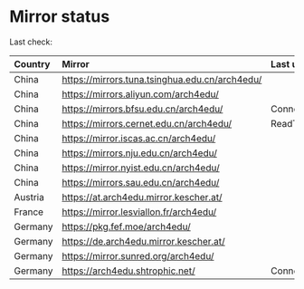 <script src="./time.js"></script>
# Mirror status
Last check: <script type="text/javascript">localize(1759397082.304879);</script>

|Country|Mirror|Last update|
|:------|:-----|:----------|
|China|https://mirrors.tuna.tsinghua.edu.cn/arch4edu/|<script type="text/javascript">localize(1759387405);</script>|
|China|https://mirrors.aliyun.com/arch4edu/|<script type="text/javascript">localize(1759344303);</script>|
|China|https://mirrors.bfsu.edu.cn/arch4edu/|ConnectionError|
|China|https://mirrors.cernet.edu.cn/arch4edu/|ReadTimeout|
|China|https://mirror.iscas.ac.cn/arch4edu/|<script type="text/javascript">localize(1759387405);</script>|
|China|https://mirrors.nju.edu.cn/arch4edu/|<script type="text/javascript">localize(1759344303);</script>|
|China|https://mirror.nyist.edu.cn/arch4edu/|<script type="text/javascript">localize(1759344303);</script>|
|China|https://mirrors.sau.edu.cn/arch4edu/|<script type="text/javascript">localize(1756795646);</script>|
|Austria|https://at.arch4edu.mirror.kescher.at/|<script type="text/javascript">localize(1759387405);</script>|
|France|https://mirror.lesviallon.fr/arch4edu/|<script type="text/javascript">localize(1756709288);</script>|
|Germany|https://pkg.fef.moe/arch4edu/|<script type="text/javascript">localize(1759387405);</script>|
|Germany|https://de.arch4edu.mirror.kescher.at/|<script type="text/javascript">localize(1759387405);</script>|
|Germany|https://mirror.sunred.org/arch4edu/|<script type="text/javascript">localize(1759387405);</script>|
|Germany|https://arch4edu.shtrophic.net/|ConnectionError|

<script src="./tablefilter/tablefilter.js"></script>
<script src="./table.js"></script>